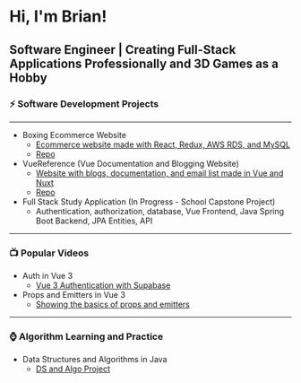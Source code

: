 # Hi, I'm Brian!
## Software Engineer | Creating Full-Stack Applications Professionally and 3D Games as a Hobby

### ⚡ Software Development Projects
-----
- Boxing Ecommerce Website
  - [Ecommerce website made with React, Redux, AWS RDS, and MySQL](https://title-boxing-store.vercel.app/#)
  - [Repo](https://github.com/BrianDriscollCode/title_boxing_store)
- VueReference (Vue Documentation and Blogging Website)
  - [Website with blogs, documentation, and email list made in Vue and Nuxt](https://vuereference.com/)
  - [Repo](https://github.com/BrianDriscollCode/Vue-Documentation-Nuxt3-Rebuild)
- Full Stack Study Application (In Progress - School Capstone Project)
  - Authentication, authorization, database, Vue Frontend, Java Spring Boot Backend, JPA Entities, API
 -----

 ### :tv: Popular Videos
 - Auth in Vue 3
   - [Vue 3 Authentication with Supabase](https://www.youtube.com/watch?v=TXaL_S0TDSg&t=904s)
- Props and Emitters in Vue 3
   - [Showing the basics of props and emitters](https://www.youtube.com/watch?v=VLQLd_Xy8Zc&t=41s)
-----
 
### ⌚ Algorithm Learning and Practice
- Data Structures and Algorithms in Java
  - [DS and Algo Project](https://github.com/BrianDriscollCode/DataStructuresAndAlgorithms/tree/main/src)

<!--
**BrianDriscollCode/BrianDriscollCode** is a ✨ _special_ ✨ repository because its `README.md` (this file) appears on your GitHub profile.

Here are some ideas to get you started:
Raycast targeting![Uploading image.png…]()

- 🔭 I’m currently working on ...
- 🌱 I’m currently learning ...
- 👯 I’m looking to collaborate on ...
- 🤔 I’m looking for help with ...
- 💬 Ask me about ...
- 📫 How to reach me: ...
- 😄 Pronouns: ...
- ⚡ Fun fact: ...
-->
